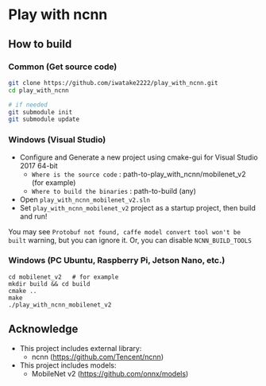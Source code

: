 # Play with ncnn
## How to build
### Common (Get source code)
```sh
git clone https://github.com/iwatake2222/play_with_ncnn.git
cd play_with_ncnn

# if needed
git submodule init
git submodule update
```

### Windows (Visual Studio)
- Configure and Generate a new project using cmake-gui for Visual Studio 2017 64-bit
	- `Where is the source code` : path-to-play_with_ncnn/mobilenet_v2	(for example)
	- `Where to build the binaries` : path-to-build	(any)
- Open `play_with_ncnn_mobilenet_v2.sln`
- Set `play_with_ncnn_mobilenet_v2` project as a startup project, then build and run!

You may see `Protobuf not found, caffe model convert tool won't be built` warning, but you can ignore it. Or, you can disable `NCNN_BUILD_TOOLS`

### Windows (PC Ubuntu, Raspberry Pi, Jetson Nano, etc.)
```
cd mobilenet_v2   # for example
mkdir build && cd build
cmake ..
make
./play_with_ncnn_mobilenet_v2
```

## Acknowledge
- This project includes external library:
	- ncnn (https://github.com/Tencent/ncnn)
- This project includes models:
	- MobileNet v2 (https://github.com/onnx/models)


